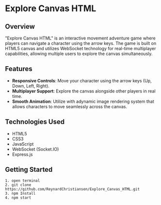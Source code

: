 # Explore Canvas HTML

## Overview

"Explore Canvas HTML" is an interactive movement adventure game where players can navigate a character using the arrow keys. The game is built on HTML5 canvas and utilizes WebSocket technology for real-time multiplayer capabilities, allowing multiple users to explore the canvas simultaneously.

## Features

- **Responsive Controls**: Move your character using the arrow keys (Up, Down, Left, Right).
- **Multiplayer Support**: Explore the canvas alongside other players in real time.
- **Smooth Animation**: Utilize with adynamic image rendering system that allows characters to move seamlessly across the canvas.

## Technologies Used

- HTML5
- CSS3
- JavaScript
- WebSocket (Socket.IO)
- Express.js

## Getting Started
    1. open terminal
    2. git clone https://github.com/ReynardChristiansen/Explore_Canvas_HTML.git
    3. npm Install
    4. npm start



